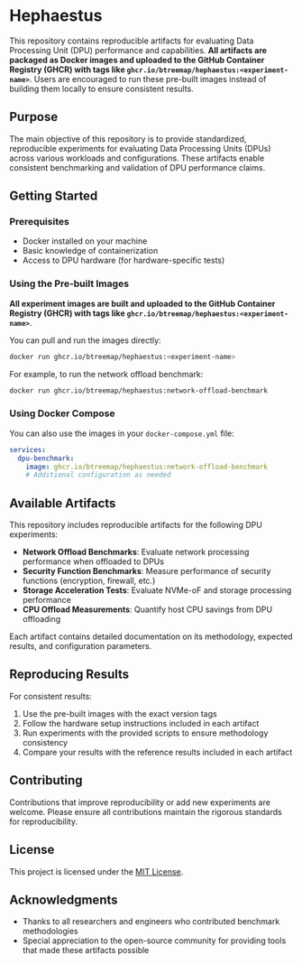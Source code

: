 # Hephaestus

This repository contains reproducible artifacts for evaluating Data Processing Unit (DPU) performance and capabilities. **All artifacts are packaged as Docker images and uploaded to the GitHub Container Registry (GHCR) with tags like `ghcr.io/btreemap/hephaestus:<experiment-name>`**. Users are encouraged to run these pre-built images instead of building them locally to ensure consistent results.

## Purpose

The main objective of this repository is to provide standardized, reproducible experiments for evaluating Data Processing Units (DPUs) across various workloads and configurations. These artifacts enable consistent benchmarking and validation of DPU performance claims.

## Getting Started

### Prerequisites

- Docker installed on your machine
- Basic knowledge of containerization
- Access to DPU hardware (for hardware-specific tests)

### Using the Pre-built Images

**All experiment images are built and uploaded to the GitHub Container Registry (GHCR) with tags like `ghcr.io/btreemap/hephaestus:<experiment-name>`**.

You can pull and run the images directly:

```bash
docker run ghcr.io/btreemap/hephaestus:<experiment-name>
```

For example, to run the network offload benchmark:

```bash
docker run ghcr.io/btreemap/hephaestus:network-offload-benchmark
```

### Using Docker Compose

You can also use the images in your `docker-compose.yml` file:

```yaml
services:
  dpu-benchmark:
    image: ghcr.io/btreemap/hephaestus:network-offload-benchmark
    # Additional configuration as needed
```

## Available Artifacts

This repository includes reproducible artifacts for the following DPU experiments:

- **Network Offload Benchmarks**: Evaluate network processing performance when offloaded to DPUs
- **Security Function Benchmarks**: Measure performance of security functions (encryption, firewall, etc.)
- **Storage Acceleration Tests**: Evaluate NVMe-oF and storage processing performance
- **CPU Offload Measurements**: Quantify host CPU savings from DPU offloading

Each artifact contains detailed documentation on its methodology, expected results, and configuration parameters.

## Reproducing Results

For consistent results:

1. Use the pre-built images with the exact version tags
2. Follow the hardware setup instructions included in each artifact
3. Run experiments with the provided scripts to ensure methodology consistency
4. Compare your results with the reference results included in each artifact

## Contributing

Contributions that improve reproducibility or add new experiments are welcome. Please ensure all contributions maintain the rigorous standards for reproducibility.

## License

This project is licensed under the [MIT License](LICENSE).

## Acknowledgments

- Thanks to all researchers and engineers who contributed benchmark methodologies
- Special appreciation to the open-source community for providing tools that made these artifacts possible
